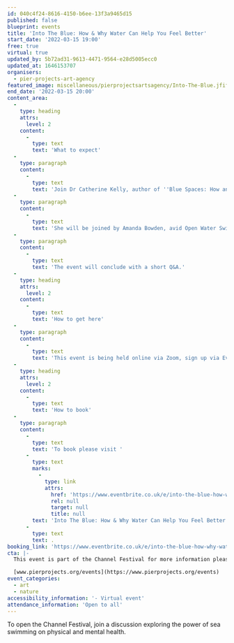 ```yaml
---
id: 040c4f24-8616-4150-b6ee-13f3a9465d15
published: false
blueprint: events
title: 'Into The Blue: How & Why Water Can Help You Feel Better'
start_date: '2022-03-15 19:00'
free: true
virtual: true
updated_by: 5b72ad31-9613-4471-9564-e28d5005ecc0
updated_at: 1646153707
organisers:
  - pier-projects-art-agency
featured_image: miscellaneous/pierprojectsartsagency/Into-The-Blue.jfif
end_date: '2022-03-15 20:00'
content_area:
  -
    type: heading
    attrs:
      level: 2
    content:
      -
        type: text
        text: 'What to expect'
  -
    type: paragraph
    content:
      -
        type: text
        text: 'Join Dr Catherine Kelly, author of ''Blue Spaces: How and Why Water Can Help You Feel Better'' who will kick off the event by sharing some of the thinking and experiences of the positive mental and physical benefits of water outlined in her recent book.'
  -
    type: paragraph
    content:
      -
        type: text
        text: 'She will be joined by Amanda Bowden, avid Open Water Swimmer, body-positive advocate and owner of Felixstowe Sewing School.'
  -
    type: paragraph
    content:
      -
        type: text
        text: 'The event will conclude with a short Q&A.'
  -
    type: heading
    attrs:
      level: 2
    content:
      -
        type: text
        text: 'How to get here'
  -
    type: paragraph
    content:
      -
        type: text
        text: 'This event is being held online via Zoom, sign up via Eventbrite below to receive further details. '
  -
    type: heading
    attrs:
      level: 2
    content:
      -
        type: text
        text: 'How to book'
  -
    type: paragraph
    content:
      -
        type: text
        text: 'To book please visit '
      -
        type: text
        marks:
          -
            type: link
            attrs:
              href: 'https://www.eventbrite.co.uk/e/into-the-blue-how-why-water-can-help-you-feel-better-tickets-262412802757?aff=ebdsoporgprofile'
              rel: null
              target: null
              title: null
        text: 'Into The Blue: How & Why Water Can Help You Feel Better Tickets, Tue 15 Mar 2022 at 19:00 | Eventbrite'
      -
        type: text
        text: .
booking_link: 'https://www.eventbrite.co.uk/e/into-the-blue-how-why-water-can-help-you-feel-better-tickets-262412802757?aff=ebdsoporgprofile'
cta: |-
  This event is part of the Channel Festival for more information please visit:

  [www.pierprojects.org/events](https://www.pierprojects.org/events)
event_categories:
  - art
  - nature
accessibility_information: '- Virtual event'
attendance_information: 'Open to all'
---
```

To open the Channel Festival, join a discussion exploring the power of sea swimming on physical and mental health.